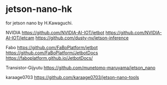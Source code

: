 # jetson-nano-hk
for jetson nano by H.Kawaguchi.

NVIDIA
https://github.com/NVIDIA-AI-IOT/jetbot
https://github.com/NVIDIA-AI-IOT/jetcam
https://github.com/dusty-nv/jetson-inference

Fabo
https://github.com/FaBoPlatform/jetbot
https://github.com/FaBoPlatform/JetbotDocs
https://faboplatform.github.io/JetbotDocs/

Transistor-Gijyutu
https://github.com/munetomo-maruyama/jetson_nano

karaage0703
https://github.com/karaage0703/jetson-nano-tools

